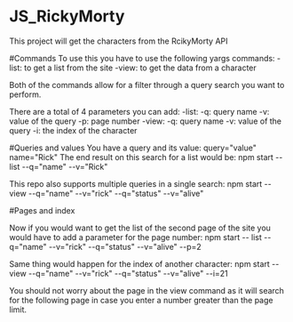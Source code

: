 # JS_RickyMorty
This project will get the characters from the RcikyMorty API

#Commands
To use this you have to use the following yargs commands:
    -list: to get a list from the site
    -view: to get the data from a character
    
Both of the commands allow for a filter through a query search you want to perform.

There are a total of 4 parameters you can add:
    -list:
        -q: query name
        -v: value of the query
        -p: page number
    -view:
        -q: query name
        -v: value of the query
        -i: the index of the character

#Queries and values
You have a query and its value:
    query="value"
    name="Rick"
The end result on this search for a list would be:
    npm start -- list --q="name" --v="Rick"
    
This repo also supports multiple queries in a single search:
    npm start -- view --q="name" --v="rick" --q="status" --v="alive"

#Pages and index

Now if you would want to get the list of the second page of the site you would have to add a parameter for the page number:
    npm start -- list --q="name" --v="rick" --q="status" --v="alive" --p=2
    
Same thing would happen for the index of another character:
    npm start -- view --q="name" --v="rick" --q="status" --v="alive" --i=21

You should not worry about the page in the view command as it will search for the following page in case you enter a number greater than the page limit.
